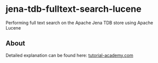 # jena-tdb-fulltext-search-lucene
Performing full text search on the Apache Jena TDB store using Apache Lucene

## About
Detailed explanation can be found here: [tutorial-academy.com](http://tutorial-academy.com/full-text-search-sparql-lucene/)
